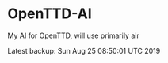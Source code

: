 # OpenTTD-AI
My AI for OpenTTD, will use primarily air

Latest backup: Sun Aug 25 08:50:01 UTC 2019
